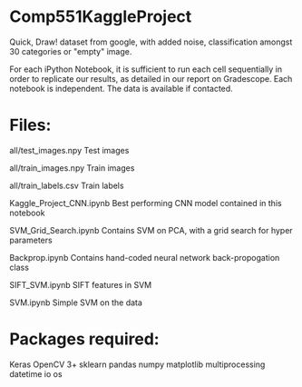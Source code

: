 # Comp551KaggleProject
Quick, Draw! dataset from google, with added noise, classification amongst 30 categories or "empty" image.

For each iPython Notebook, it is sufficient to run each cell sequentially in
order to replicate our results, as detailed in our report on Gradescope. Each
notebook is independent. The data is available if contacted. 

# Files:

all/test_images.npy
Test images

all/train_images.npy
Train images

all/train_labels.csv
Train labels

Kaggle_Project_CNN.ipynb
Best performing CNN model contained in this notebook

SVM_Grid_Search.ipynb
Contains SVM on PCA, with a grid search for hyper parameters

Backprop.ipynb
Contains hand-coded neural network back-propogation class

SIFT_SVM.ipynb
SIFT features in SVM

SVM.ipynb
Simple SVM on the data

# Packages required:
Keras
OpenCV 3+
sklearn
pandas
numpy
matplotlib
multiprocessing
datetime
io
os
